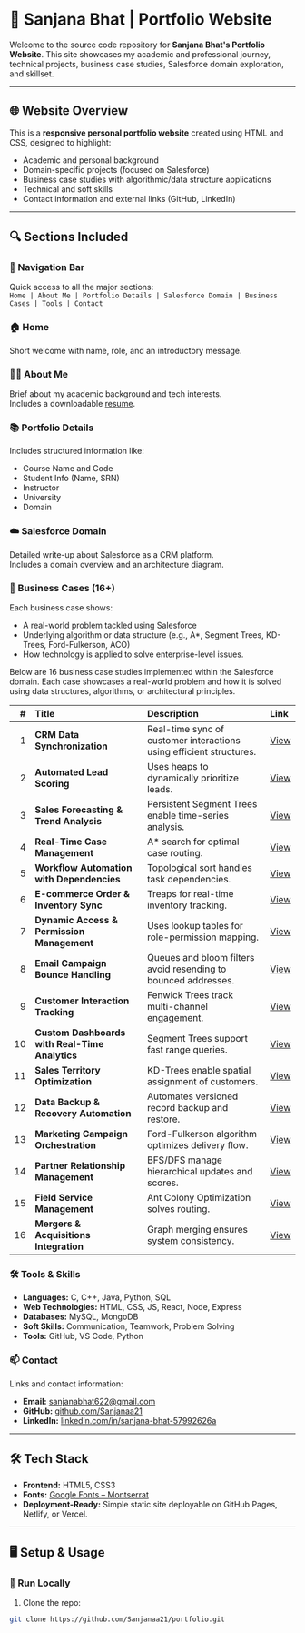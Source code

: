 # 💼 Sanjana Bhat | Portfolio Website

Welcome to the source code repository for **Sanjana Bhat's Portfolio Website**. This site showcases my academic and professional journey, technical projects, business case studies, Salesforce domain exploration, and skillset.

---

## 🌐 Website Overview

This is a **responsive personal portfolio website** created using HTML and CSS, designed to highlight:

- Academic and personal background
- Domain-specific projects (focused on Salesforce)
- Business case studies with algorithmic/data structure applications
- Technical and soft skills
- Contact information and external links (GitHub, LinkedIn)

---

## 🔍 Sections Included

### 📌 Navigation Bar
Quick access to all the major sections:  
`Home | About Me | Portfolio Details | Salesforce Domain | Business Cases | Tools | Contact`

### 🏠 Home
Short welcome with name, role, and an introductory message.

### 👩‍💼 About Me
Brief about my academic background and tech interests.  
Includes a downloadable [resume](Sanjana_Bhat.pdf).

### 📚 Portfolio Details
Includes structured information like:
- Course Name and Code
- Student Info (Name, SRN)
- Instructor
- University
- Domain

### ☁️ Salesforce Domain
Detailed write-up about Salesforce as a CRM platform.  
Includes a domain overview and an architecture diagram.

### 💼 Business Cases (16+)
Each business case shows:
- A real-world problem tackled using Salesforce
- Underlying algorithm or data structure (e.g., A*, Segment Trees, KD-Trees, Ford-Fulkerson, ACO)
- How technology is applied to solve enterprise-level issues.


Below are 16 business case studies implemented within the Salesforce domain. Each case showcases a real-world problem and how it is solved using data structures, algorithms, or architectural principles.

| # | Title | Description | Link |
|--:|:------|:------------|:-----|
| 1 | **CRM Data Synchronization** | Real-time sync of customer interactions using efficient structures. | [View](business-cases/1.html) |
| 2 | **Automated Lead Scoring** | Uses heaps to dynamically prioritize leads. | [View](business-cases/2.html) |
| 3 | **Sales Forecasting & Trend Analysis** | Persistent Segment Trees enable time-series analysis. | [View](business-cases/3.html) |
| 4 | **Real-Time Case Management** | A* search for optimal case routing. | [View](business-cases/4.html) |
| 5 | **Workflow Automation with Dependencies** | Topological sort handles task dependencies. | [View](business-cases/5.html) |
| 6 | **E-commerce Order & Inventory Sync** | Treaps for real-time inventory tracking. | [View](business-cases/6.html) |
| 7 | **Dynamic Access & Permission Management** | Uses lookup tables for role-permission mapping. | [View](business-cases/7.html) |
| 8 | **Email Campaign Bounce Handling** | Queues and bloom filters avoid resending to bounced addresses. | [View](business-cases/8.html) |
| 9 | **Customer Interaction Tracking** | Fenwick Trees track multi-channel engagement. | [View](business-cases/9.html) |
| 10 | **Custom Dashboards with Real-Time Analytics** | Segment Trees support fast range queries. | [View](business-cases/10.html) |
| 11 | **Sales Territory Optimization** | KD-Trees enable spatial assignment of customers. | [View](business-cases/11.html) |
| 12 | **Data Backup & Recovery Automation** | Automates versioned record backup and restore. | [View](business-cases/12.html) |
| 13 | **Marketing Campaign Orchestration** | Ford-Fulkerson algorithm optimizes delivery flow. | [View](business-cases/13.html) |
| 14 | **Partner Relationship Management** | BFS/DFS manage hierarchical updates and scores. | [View](business-cases/14.html) |
| 15 | **Field Service Management** | Ant Colony Optimization solves routing. | [View](business-cases/15.html) |
| 16 | **Mergers & Acquisitions Integration** | Graph merging ensures system consistency. | [View](business-cases/16.html) |


### 🛠 Tools & Skills
- **Languages:** C, C++, Java, Python, SQL
- **Web Technologies:** HTML, CSS, JS, React, Node, Express
- **Databases:** MySQL, MongoDB
- **Soft Skills:** Communication, Teamwork, Problem Solving
- **Tools:** GitHub, VS Code, Python

### 📫 Contact
Links and contact information:
- **Email:** sanjanabhat622@gmail.com
- **GitHub:** [github.com/Sanjanaa21](https://github.com/Sanjanaa21)
- **LinkedIn:** [linkedin.com/in/sanjana-bhat-57992626a](https://www.linkedin.com/in/sanjana-bhat-57992626a)

---

## 🛠️ Tech Stack

- **Frontend:** HTML5, CSS3
- **Fonts:** [Google Fonts – Montserrat](https://fonts.google.com/specimen/Montserrat)
- **Deployment-Ready:** Simple static site deployable on GitHub Pages, Netlify, or Vercel.

---

## 🖥️ Setup & Usage

### 🔧 Run Locally

1. Clone the repo:

```bash
git clone https://github.com/Sanjanaa21/portfolio.git
